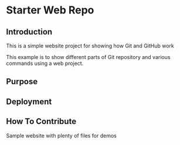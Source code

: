 # Starter Web Repo

## Introduction

This is a simple website project for showing how Git and GitHub work

This example is to show different parts of Git repository and various commands using a web project.

## Purpose

## Deployment

## How To Contribute

Sample website with plenty of files for demos